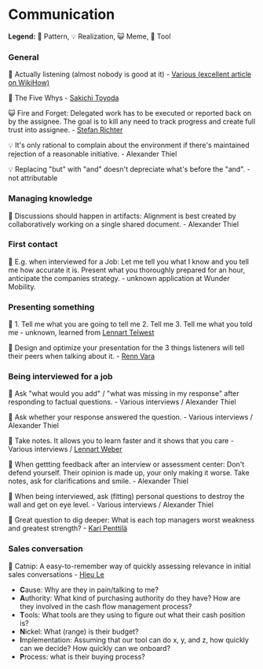 # Communication

**Legend:** 🐾 Pattern, 💡 Realization, 😺 Meme, 🔭 Tool

### General

🐾 Actually listening \(almost nobody is good at it\) - [Various \(excellent article on WikiHow\)](https://www.wikihow.com/Listen)

🐾 The Five Whys - [Sakichi Toyoda](https://en.wikipedia.org/wiki/5_Whys)

😺 Fire and Forget: Delegated work has to be executed or reported back on by the assignee. The goal is to kill any need to track progress and create full trust into assignee. - [Stefan Richter](https://www.linkedin.com/in/smartrevolution)

💡 It's only rational to complain about the environment if there's maintained rejection of a reasonable initiative. - Alexander Thiel

💡 Replacing "but" with "and" doesn't depreciate what's before the "and". - not attributable

### Managing knowledge

🐾 Discussions should happen in artifacts: Alignment is best created by collaboratively working on a single shared document. - Alexander Thiel

### First contact

🐾 E.g. when interviewed for a Job: Let me tell you what I know and you tell me how accurate it is. Present what you thoroughly prepared for an hour, anticipate the companies strategy. - unknown application at Wunder Mobility.

### Presenting something

🐾 1. Tell me what you are going to tell me 2. Tell me 3. Tell me what you told me - unknown, learned from [Lennart Telwest](https://www.linkedin.com/in/lennart-telwest/)

🐾 Design and optimize your presentation for the 3 things listeners will tell their peers when talking about it. - [Renn Vara](https://snpnet.com/)

### Being interviewed for a job

🐾 Ask "what would you add" / "what was missing in my response" after responding to factual questions. - Various interviews / Alexander Thiel

🐾 Ask whether your response answered the question. - Various interviews / Alexander Thiel

🐾 Take notes. It allows you to learn faster and it shows that you care - Various interviews / [Lennart Weber](https://www.linkedin.com/in/lennart-weber-a67a3a63/)

🐾 When gettting feedback after an interview or assessment center: Don't defend yourself. Their opinion is made up, your only making it worse. Take notes, ask for clarifications and smile. - Alexander Thiel

🐾 When being interviewed, ask \(fitting\) personal questions to destroy the wall and get on eye level. - Various interviews / Alexander Thiel

🐾 Great question to dig deeper: What is each top managers worst weakness and greatest strength? - [Kari Penttilä](https://www.linkedin.com/in/kari-penttil%C3%A4-0815a/)

### Sales conversation

🐾  Catnip: A easy-to-remember way of quickly assessing relevance in initial sales conversations - [Hieu Le](https://www.linkedin.com/in/hieumle)

* **C**ause: Why are they in pain/talking to me?
* **A**uthority:  What kind of purchasing authority do they have? How are they involved in the cash flow management process?
* **T**ools: What tools are they using to figure out what their cash position is?
* **N**ickel: What \(range\) is their budget?
* **I**mplementation: Assuming that our tool can do x, y, and z, how quickly can we decide? How quickly can we onboard?
* **P**rocess: what is their buying process?

